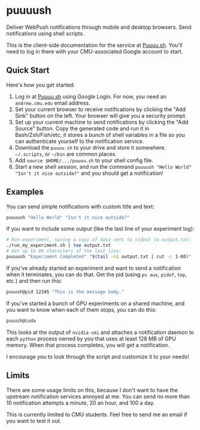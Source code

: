 # puuuush
Deliver WebPush notifications through mobile and desktop browsers. Send notifications using shell scripts.

This is the client-side documentation for the service at [Puuuu.sh](https://puuuu.sh). You'll need to log in there with your CMU-associated Google account to start.

## Quick Start

Here's how you get started:

1. Log in at [Puuuu.sh](https://puuuu.sh) using Google Login. For now, you need an `andrew.cmu.edu` email address.
2. Set your current browser to receive notifications by clicking the "Add Sink" button on the left. Your browser will give you a security prompt.
3. Set up your current machine to send notifications by clicking the "Add Source" button. Copy the generated code and run it in Bash/Zsh/Fish/etc; it stores a bunch of shell variables in a file so you can authenticate yourself to the notification service.
4. Download the `puuuu.sh` to your drive and store it somewhere. `~/.scripts`, or `~/bin` are common places.
5. Add `source $HOME/.../puuuu.sh` to your shell config file.
6. Start a new shell session, and run the command `puuuush "Hello World" "Isn't it nice outside?"` and you should get a notification!

## Examples

You can send simple notifications with custom title and text:

```sh
puuuush "Hello World" "Isn't it nice outside?"
```

If you want to include some output (like the last line of your experiment log):

```sh
# Run experiment, saving a copy of data sent to stdout to output.txt:
./run_my_experiment.sh | tee output.txt
# Get up to 80 characters of the last line:
puuuush "Experiment Completed" "$(tail -n1 output.txt | cut -c 1-80)"
```

If you've already started an experiment and want to send a notification when it terminates, you can do that. Get the pid (using `ps aux`, `pidof`, `top`, etc.) and then run this:

```sh
puuush@pid 12345 "This is the message body."
```

If you've started a bunch of GPU experiments on a shared machine, and you want to know when each of them stops, you can do this:

```sh
puuush@cuda
```

This looks at the output of `nvidia-smi` and attaches a notification daemon to each `python` process owned by you that uses at least 128 MB of GPU memory. When that process completes, you will get a notification.

I encourage you to look through the script and customize it to your needs!

## Limits

There are some usage limits on this, because I don't want to have the upstream notification services annoyed at me. You can send no more than 10 notification attempts a minute, 20 an hour, and 100 a day.

This is currently limited to CMU students. Feel free to send me an email if you want to test it out.
